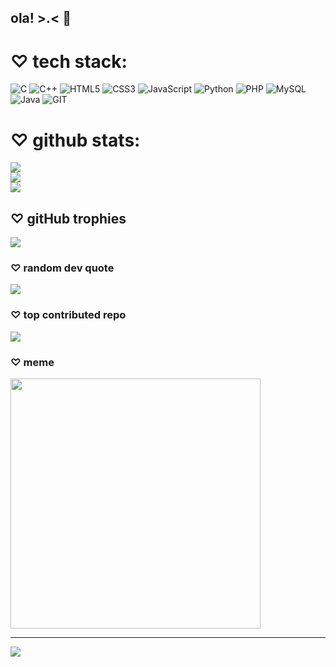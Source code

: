 ## ola! >.< 👋


# ♡ tech stack:
![C](https://img.shields.io/badge/c-%2300599C.svg?style=for-the-badge&logo=c&logoColor=white)
![C++](https://img.shields.io/badge/c++-%2300599C.svg?style=for-the-badge&logo=c%2B%2B&logoColor=white) 
![HTML5](https://img.shields.io/badge/html5-%23E34F26.svg?style=for-the-badge&logo=html5&logoColor=white) 
![CSS3](https://img.shields.io/badge/css3-%231572B6.svg?style=for-the-badge&logo=css3&logoColor=white)
![JavaScript](https://img.shields.io/badge/javascript-%23323330.svg?style=for-the-badge&logo=javascript&logoColor=%23F7DF1E) 
![Python](https://img.shields.io/badge/python-3670A0?style=for-the-badge&logo=python&logoColor=ffdd54)
![PHP](https://img.shields.io/badge/php-%23777BB4.svg?style=for-the-badge&logo=php&logoColor=white) 
![MySQL](https://img.shields.io/badge/mysql-%2300000f.svg?style=for-the-badge&logo=mysql&logoColor=white) 
![Java](https://img.shields.io/badge/java-%23ED8B00.svg?style=for-the-badge&logo=openjdk&logoColor=white) 
![GIT](https://img.shields.io/badge/Git-fc6d26?style=for-the-badge&logo=git&logoColor=white) 

# ♡ github stats:
![](https://github-readme-stats.vercel.app/api?username=evellynellen&theme=omni&hide_border=false&include_all_commits=true&count_private=true)<br/>
![](https://github-readme-streak-stats.herokuapp.com/?user=evellynellen&theme=omni&hide_border=false)<br/>
![](https://github-readme-stats.vercel.app/api/top-langs/?username=evellynellen&theme=omni&hide_border=false&include_all_commits=true&count_private=true&layout=compact)

## ♡ gitHub trophies
![](https://github-profile-trophy.vercel.app/?username=evellynellen&theme=dracula&no-frame=true&no-bg=false&margin-w=4)

### ♡ random dev quote
![](https://quotes-github-readme.vercel.app/api?type=horizontal&theme=radical)

### ♡ top contributed repo
![](https://github-contributor-stats.vercel.app/api?username=evellynellen&limit=5&theme=dracula&combine_all_yearly_contributions=true)

### ♡ meme
<img src='https://randommeme-five.vercel.app/' style="height: 400px;"/>

---
[![](https://visitcount.itsvg.in/api?id=evellynellen&icon=7&color=10)](https://visitcount.itsvg.in)

